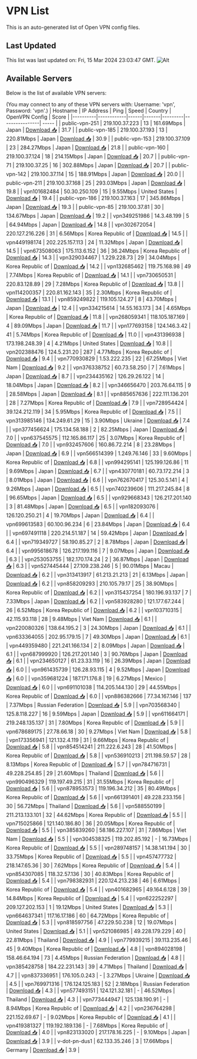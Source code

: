 # VPN List

This is an auto-generated list of Open VPN config files.

## Last Updated

This list was last updated on: Fri, 15 Mar 2024 23:03:47 GMT.
![Alt](https://repobeats.axiom.co/api/embed/186b98318ef1479477931607c1ad7d823f12451f.svg "Repobeats analytics image")

## Available Servers

Below is the list of available VPN servers:

(You may connect to any of these VPN servers with: Username: 'vpn', Password: 'vpn'.)
| Hostname | IP Address | Ping | Speed | Country | OpenVPN Config | Score |
|----------|------------|------|-------|---------|----------------| ----- |
| public-vpn-251 | 219.100.37.223 | 13 | 161.69Mbps | Japan | [Download 📥](./configs/server_0_JP.ovpn) | 31.7 |
| public-vpn-185 | 219.100.37.193 | 13 | 220.81Mbps | Japan | [Download 📥](./configs/server_1_JP.ovpn) | 30.9 |
| public-vpn-153 | 219.100.37.109 | 23 | 284.27Mbps | Japan | [Download 📥](./configs/server_2_JP.ovpn) | 21.8 |
| public-vpn-160 | 219.100.37.124 | 18 | 214.15Mbps | Japan | [Download 📥](./configs/server_3_JP.ovpn) | 20.7 |
| public-vpn-71 | 219.100.37.25 | 16 | 302.88Mbps | Japan | [Download 📥](./configs/server_4_JP.ovpn) | 20.7 |
| public-vpn-142 | 219.100.37.114 | 15 | 188.91Mbps | Japan | [Download 📥](./configs/server_5_JP.ovpn) | 20.0 |
| public-vpn-211 | 219.100.37.168 | 25 | 293.03Mbps | Japan | [Download 📥](./configs/server_6_JP.ovpn) | 19.8 |
| vpn101682484 | 50.30.250.109 | 15 | 9.55Mbps | United States | [Download 📥](./configs/server_7_US.ovpn) | 19.4 |
| public-vpn-186 | 219.100.37.163 | 17 | 345.86Mbps | Japan | [Download 📥](./configs/server_8_JP.ovpn) | 19.3 |
| public-vpn-85 | 219.100.37.81 | 30 | 134.67Mbps | Japan | [Download 📥](./configs/server_9_JP.ovpn) | 19.2 |
| vpn349251986 | 14.3.48.199 | 5 | 64.94Mbps | Japan | [Download 📥](./configs/server_10_JP.ovpn) | 14.8 |
| vpn302672054 | 220.127.216.226 | 31 | 6.56Mbps | Korea Republic of | [Download 📥](./configs/server_11_KR.ovpn) | 14.5 |
| vpn449198174 | 202.225.157.113 | 24 | 11.32Mbps | Japan | [Download 📥](./configs/server_12_JP.ovpn) | 14.5 |
| vpn673508063 | 175.113.6.152 | 36 | 36.24Mbps | Korea Republic of | [Download 📥](./configs/server_13_KR.ovpn) | 14.3 |
| vpn329034467 | 1.229.228.73 | 29 | 34.04Mbps | Korea Republic of | [Download 📥](./configs/server_14_KR.ovpn) | 14.2 |
| vpn132685462 | 119.75.168.98 | 49 | 7.74Mbps | Korea Republic of | [Download 📥](./configs/server_15_KR.ovpn) | 14.1 |
| vpn730650531 | 220.83.128.89 | 29 | 7.28Mbps | Korea Republic of | [Download 📥](./configs/server_16_KR.ovpn) | 13.8 |
| vpn114200357 | 220.81.162.143 | 35 | 2.30Mbps | Korea Republic of | [Download 📥](./configs/server_17_KR.ovpn) | 13.1 |
| vpn859249822 | 119.105.124.27 | 8 | 43.70Mbps | Japan | [Download 📥](./configs/server_18_JP.ovpn) | 12.4 |
| vpn334215614 | 14.55.163.173 | 34 | 4.65Mbps | Korea Republic of | [Download 📥](./configs/server_19_KR.ovpn) | 11.8 |
| vpn268059341 | 118.105.187.169 | 4 | 89.09Mbps | Japan | [Download 📥](./configs/server_20_JP.ovpn) | 11.7 |
| vpn177693158 | 124.146.3.42 | 41 | 5.74Mbps | Korea Republic of | [Download 📥](./configs/server_21_KR.ovpn) | 11.0 |
| vpn431396938 | 173.198.248.39 | 4 | 4.21Mbps | United States | [Download 📥](./configs/server_22_US.ovpn) | 10.8 |
| vpn202388476 | 124.5.231.20 | 287 | 4.77Mbps | Korea Republic of | [Download 📥](./configs/server_23_KR.ovpn) | 9.4 |
| vpn770930829 | 1.53.222.235 | 22 | 67.25Mbps | Viet Nam | [Download 📥](./configs/server_24_VN.ovpn) | 9.2 |
| vpn376338752 | 60.73.58.250 | 7 | 7.61Mbps | Japan | [Download 📥](./configs/server_25_JP.ovpn) | 8.7 |
| vpn234435162 | 126.29.26.122 | 14 | 18.04Mbps | Japan | [Download 📥](./configs/server_26_JP.ovpn) | 8.2 |
| vpn346656470 | 203.76.64.115 | 9 | 28.58Mbps | Japan | [Download 📥](./configs/server_27_JP.ovpn) | 8.1 |
| vpn885657636 | 222.111.136.201 | 28 | 7.27Mbps | Korea Republic of | [Download 📥](./configs/server_28_KR.ovpn) | 7.9 |
| vpn728954424 | 39.124.212.119 | 34 | 5.95Mbps | Korea Republic of | [Download 📥](./configs/server_29_KR.ovpn) | 7.5 |
| vpn313985146 | 134.249.61.29 | 15 | 3.90Mbps | Ukraine | [Download 📥](./configs/server_30_UA.ovpn) | 7.4 |
| vpn377456624 | 175.134.58.188 | 2 | 82.25Mbps | Japan | [Download 📥](./configs/server_31_JP.ovpn) | 7.0 |
| vpn637545575 | 112.165.86.117 | 25 | 3.07Mbps | Korea Republic of | [Download 📥](./configs/server_32_KR.ovpn) | 7.0 |
| vpn932457606 | 160.86.72.214 | 8 | 23.28Mbps | Japan | [Download 📥](./configs/server_33_JP.ovpn) | 6.9 |
| vpn566514399 | 1.249.76.146 | 33 | 9.60Mbps | Korea Republic of | [Download 📥](./configs/server_34_KR.ovpn) | 6.8 |
| vpn994295141 | 125.199.126.86 | 11 | 9.69Mbps | Japan | [Download 📥](./configs/server_35_JP.ovpn) | 6.7 |
| vpn430770181 | 60.73.172.214 | 3 | 8.01Mbps | Japan | [Download 📥](./configs/server_36_JP.ovpn) | 6.6 |
| vpn762670417 | 125.30.5.141 | 4 | 9.26Mbps | Japan | [Download 📥](./configs/server_37_JP.ovpn) | 6.5 |
| vpn740239606 | 111.217.245.84 | 8 | 96.65Mbps | Japan | [Download 📥](./configs/server_38_JP.ovpn) | 6.5 |
| vpn929668343 | 126.217.201.140 | 3 | 81.48Mbps | Japan | [Download 📥](./configs/server_39_JP.ovpn) | 6.5 |
| vpn182093076 | 126.120.250.21 | 4 | 19.70Mbps | Japan | [Download 📥](./configs/server_40_JP.ovpn) | 6.4 |
| vpn699613583 | 60.100.96.234 | 6 | 23.84Mbps | Japan | [Download 📥](./configs/server_41_JP.ovpn) | 6.4 |
| vpn697491118 | 220.214.51.187 | 14 | 59.42Mbps | Japan | [Download 📥](./configs/server_42_JP.ovpn) | 6.4 |
| vpn719349727 | 58.190.85.27 | 2 | 8.78Mbps | Japan | [Download 📥](./configs/server_43_JP.ovpn) | 6.4 |
| vpn995618678 | 126.217.199.116 | 7 | 9.07Mbps | Japan | [Download 📥](./configs/server_44_JP.ovpn) | 6.3 |
| vpn253053755 | 182.170.174.24 | 2 | 36.87Mbps | Japan | [Download 📥](./configs/server_45_JP.ovpn) | 6.3 |
| vpn527445444 | 27.109.238.246 | 5 | 90.01Mbps | Macau | [Download 📥](./configs/server_46_MO.ovpn) | 6.2 |
| vpn313413917 | 61.213.21.213 | 21 | 6.13Mbps | Japan | [Download 📥](./configs/server_47_JP.ovpn) | 6.2 |
| vpn858209293 | 210.105.79.17 | 25 | 38.90Mbps | Korea Republic of | [Download 📥](./configs/server_48_KR.ovpn) | 6.2 |
| vpn315437254 | 180.196.93.137 | 7 | 7.33Mbps | Japan | [Download 📥](./configs/server_49_JP.ovpn) | 6.2 |
| vpn583928280 | 121.177.67.244 | 26 | 6.52Mbps | Korea Republic of | [Download 📥](./configs/server_50_KR.ovpn) | 6.2 |
| vpn103710315 | 42.115.93.118 | 28 | 9.48Mbps | Viet Nam | [Download 📥](./configs/server_51_VN.ovpn) | 6.1 |
| vpn220080326 | 138.64.195.2 | 3 | 24.30Mbps | Japan | [Download 📥](./configs/server_52_JP.ovpn) | 6.1 |
| vpn633364055 | 202.95.179.15 | 7 | 49.30Mbps | Japan | [Download 📥](./configs/server_53_JP.ovpn) | 6.1 |
| vpn449359480 | 221.241.166.134 | 2 | 8.09Mbps | Japan | [Download 📥](./configs/server_54_JP.ovpn) | 6.1 |
| vpn687999920 | 126.217.201.140 | 3 | 90.76Mbps | Japan | [Download 📥](./configs/server_55_JP.ovpn) | 6.1 |
| vpn234650127 | 61.23.33.119 | 16 | 26.39Mbps | Japan | [Download 📥](./configs/server_56_JP.ovpn) | 6.0 |
| vpn961435739 | 126.28.93.115 | 4 | 9.52Mbps | Japan | [Download 📥](./configs/server_57_JP.ovpn) | 6.0 |
| vpn359681224 | 187.171.176.8 | 19 | 6.27Mbps | Mexico | [Download 📥](./configs/server_58_MX.ovpn) | 6.0 |
| vpn691101038 | 114.205.144.130 | 29 | 44.55Mbps | Korea Republic of | [Download 📥](./configs/server_59_KR.ovpn) | 6.0 |
| vpn886382666 | 77.34.167.146 | 137 | 7.37Mbps | Russian Federation | [Download 📥](./configs/server_60_RU.ovpn) | 5.9 |
| vpn703568340 | 125.8.118.227 | 16 | 9.59Mbps | Japan | [Download 📥](./configs/server_61_JP.ovpn) | 5.9 |
| vpn611664171 | 219.248.135.137 | 31 | 7.80Mbps | Korea Republic of | [Download 📥](./configs/server_62_KR.ovpn) | 5.9 |
| vpn678689175 | 27.78.66.18 | 30 | 9.27Mbps | Viet Nam | [Download 📥](./configs/server_63_VN.ovpn) | 5.8 |
| vpn173356941 | 121.132.4.119 | 31 | 9.66Mbps | Korea Republic of | [Download 📥](./configs/server_64_KR.ovpn) | 5.8 |
| vpn854514241 | 211.222.6.243 | 28 | 41.50Mbps | Korea Republic of | [Download 📥](./configs/server_65_KR.ovpn) | 5.8 |
| vpn536910213 | 211.198.59.57 | 28 | 8.13Mbps | Korea Republic of | [Download 📥](./configs/server_66_KR.ovpn) | 5.7 |
| vpn784716731 | 49.228.254.85 | 29 | 21.60Mbps | Thailand | [Download 📥](./configs/server_67_TH.ovpn) | 5.6 |
| vpn990496329 | 119.197.49.215 | 31 | 31.55Mbps | Korea Republic of | [Download 📥](./configs/server_68_KR.ovpn) | 5.6 |
| vpn878953573 | 119.196.34.212 | 35 | 80.49Mbps | Korea Republic of | [Download 📥](./configs/server_69_KR.ovpn) | 5.6 |
| vpn661391401 | 49.228.233.156 | 30 | 56.72Mbps | Thailand | [Download 📥](./configs/server_70_TH.ovpn) | 5.6 |
| vpn588550199 | 211.213.133.101 | 32 | 44.62Mbps | Korea Republic of | [Download 📥](./configs/server_71_KR.ovpn) | 5.5 |
| vpn715025866 | 121.140.186.80 | 36 | 20.05Mbps | Korea Republic of | [Download 📥](./configs/server_72_KR.ovpn) | 5.5 |
| vpn385839260 | 58.186.227.107 | 31 | 7.86Mbps | Viet Nam | [Download 📥](./configs/server_73_VN.ovpn) | 5.5 |
| vpn304538325 | 119.202.85.192 | - | 16.73Mbps | Korea Republic of | [Download 📥](./configs/server_74_KR.ovpn) | 5.5 |
| vpn289748157 | 14.38.141.194 | 30 | 33.75Mbps | Korea Republic of | [Download 📥](./configs/server_75_KR.ovpn) | 5.5 |
| vpn457477732 | 218.147.65.36 | 30 | 7.62Mbps | Korea Republic of | [Download 📥](./configs/server_76_KR.ovpn) | 5.4 |
| vpn854307085 | 118.32.57.136 | 30 | 40.83Mbps | Korea Republic of | [Download 📥](./configs/server_77_KR.ovpn) | 5.4 |
| vpn798382931 | 220.124.213.238 | 46 | 6.61Mbps | Korea Republic of | [Download 📥](./configs/server_78_KR.ovpn) | 5.4 |
| vpn401682965 | 49.164.6.128 | 39 | 14.84Mbps | Korea Republic of | [Download 📥](./configs/server_79_KR.ovpn) | 5.4 |
| vpn622252297 | 209.127.202.153 | 1 | 19.12Mbps | United States | [Download 📥](./configs/server_80_US.ovpn) | 5.3 |
| vpn664637341 | 117.16.17.186 | 60 | 64.72Mbps | Korea Republic of | [Download 📥](./configs/server_81_KR.ovpn) | 5.3 |
| vpn818597756 | 47.229.50.238 | 12 | 19.07Mbps | United States | [Download 📥](./configs/server_82_US.ovpn) | 5.1 |
| vpn521086985 | 49.228.179.229 | 40 | 22.81Mbps | Thailand | [Download 📥](./configs/server_83_TH.ovpn) | 4.9 |
| vpn779939215 | 39.113.235.46 | 45 | 9.40Mbps | Korea Republic of | [Download 📥](./configs/server_84_KR.ovpn) | 4.8 |
| vpn894028198 | 158.46.64.194 | 73 | 4.45Mbps | Russian Federation | [Download 📥](./configs/server_85_RU.ovpn) | 4.8 |
| vpn385428758 | 184.22.231.143 | 39 | 4.71Mbps | Thailand | [Download 📥](./configs/server_86_TH.ovpn) | 4.7 |
| vpn837336951 | 176.105.0.243 | - | 3.27Mbps | Ukraine | [Download 📥](./configs/server_87_UA.ovpn) | 4.5 |
| vpn769971316 | 176.124.125.183 | 52 | 2.18Mbps | Russian Federation | [Download 📥](./configs/server_88_RU.ovpn) | 4.3 |
| vpn577493151 | 124.121.32.181 | - | 46.52Mbps | Thailand | [Download 📥](./configs/server_89_TH.ovpn) | 4.3 |
| vpn773444947 | 125.138.190.91 | - | 8.94Mbps | Korea Republic of | [Download 📥](./configs/server_90_KR.ovpn) | 4.2 |
| vpn236764298 | 221.152.69.67 | - | 9.02Mbps | Korea Republic of | [Download 📥](./configs/server_91_KR.ovpn) | 4.1 |
| vpn419381327 | 119.192.189.136 | - | 7.68Mbps | Korea Republic of | [Download 📥](./configs/server_92_KR.ovpn) | 4.0 |
| vpn823133020 | 217.178.16.225 | - | 9.10Mbps | Japan | [Download 📥](./configs/server_93_JP.ovpn) | 3.9 |
| v-dot-pn-dus1 | 62.133.35.246 | 3 | 17.66Mbps | Germany | [Download 📥](./configs/server_94_DE.ovpn) | 3.9 |
